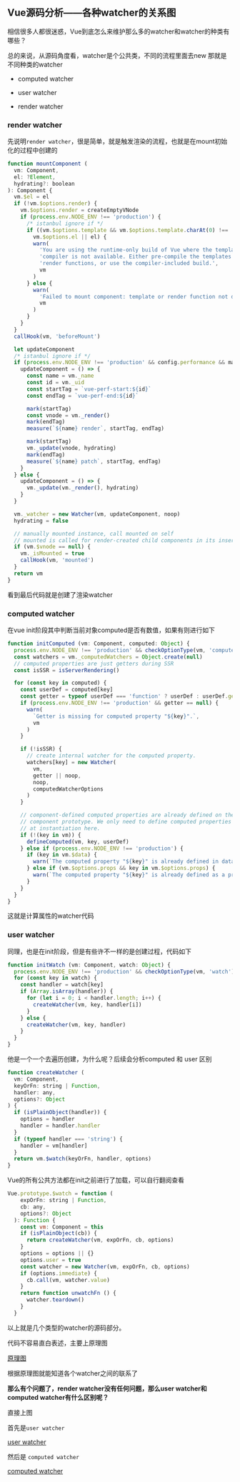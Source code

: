 Vue源码分析——各种watcher的关系图
---

相信很多人都很迷惑，Vue到底怎么来维护那么多的watcher和watcher的种类有哪些？

总的来说，从源码角度看，watcher是个公共类，不同的流程里面去new 那就是不同种类的watcher

+ computed watcher

+ user watcher

+ render watcher

### render watcher

先说明`render watcher`，很是简单，就是触发渲染的流程，也就是在mount初始化的过程中创建的

```javascript
function mountComponent (
  vm: Component,
  el: ?Element,
  hydrating?: boolean
): Component {
  vm.$el = el
  if (!vm.$options.render) {
    vm.$options.render = createEmptyVNode
    if (process.env.NODE_ENV !== 'production') {
      /* istanbul ignore if */
      if ((vm.$options.template && vm.$options.template.charAt(0) !== '#') ||
        vm.$options.el || el) {
        warn(
          'You are using the runtime-only build of Vue where the template ' +
          'compiler is not available. Either pre-compile the templates into ' +
          'render functions, or use the compiler-included build.',
          vm
        )
      } else {
        warn(
          'Failed to mount component: template or render function not defined.',
          vm
        )
      }
    }
  }
  callHook(vm, 'beforeMount')

  let updateComponent
  /* istanbul ignore if */
  if (process.env.NODE_ENV !== 'production' && config.performance && mark) {
    updateComponent = () => {
      const name = vm._name
      const id = vm._uid
      const startTag = `vue-perf-start:${id}`
      const endTag = `vue-perf-end:${id}`

      mark(startTag)
      const vnode = vm._render()
      mark(endTag)
      measure(`${name} render`, startTag, endTag)

      mark(startTag)
      vm._update(vnode, hydrating)
      mark(endTag)
      measure(`${name} patch`, startTag, endTag)
    }
  } else {
    updateComponent = () => {
      vm._update(vm._render(), hydrating)
    }
  }

  vm._watcher = new Watcher(vm, updateComponent, noop)
  hydrating = false

  // manually mounted instance, call mounted on self
  // mounted is called for render-created child components in its inserted hook
  if (vm.$vnode == null) {
    vm._isMounted = true
    callHook(vm, 'mounted')
  }
  return vm
}
```

看到最后代码就是创建了渲染watcher

### computed watcher

在vue init阶段其中判断当前对象computed是否有数值，如果有则进行如下

```javascript
function initComputed (vm: Component, computed: Object) {
  process.env.NODE_ENV !== 'production' && checkOptionType(vm, 'computed')
  const watchers = vm._computedWatchers = Object.create(null)
  // computed properties are just getters during SSR
  const isSSR = isServerRendering()

  for (const key in computed) {
    const userDef = computed[key]
    const getter = typeof userDef === 'function' ? userDef : userDef.get
    if (process.env.NODE_ENV !== 'production' && getter == null) {
      warn(
        `Getter is missing for computed property "${key}".`,
        vm
      )
    }

    if (!isSSR) {
      // create internal watcher for the computed property.
      watchers[key] = new Watcher(
        vm,
        getter || noop,
        noop,
        computedWatcherOptions
      )
    }

    // component-defined computed properties are already defined on the
    // component prototype. We only need to define computed properties defined
    // at instantiation here.
    if (!(key in vm)) {
      defineComputed(vm, key, userDef)
    } else if (process.env.NODE_ENV !== 'production') {
      if (key in vm.$data) {
        warn(`The computed property "${key}" is already defined in data.`, vm)
      } else if (vm.$options.props && key in vm.$options.props) {
        warn(`The computed property "${key}" is already defined as a prop.`, vm)
      }
    }
  }
}
```

这就是计算属性的watcher代码

### user watcher

同理，也是在init阶段，但是有些许不一样的是创建过程，代码如下

```javascript
function initWatch (vm: Component, watch: Object) {
  process.env.NODE_ENV !== 'production' && checkOptionType(vm, 'watch')
  for (const key in watch) {
    const handler = watch[key]
    if (Array.isArray(handler)) {
      for (let i = 0; i < handler.length; i++) {
        createWatcher(vm, key, handler[i])
      }
    } else {
      createWatcher(vm, key, handler)
    }
  }
}
```

他是一个一个去遍历创建，为什么呢？后续会分析computed 和 user 区别

```javascript
function createWatcher (
  vm: Component,
  keyOrFn: string | Function,
  handler: any,
  options?: Object
) {
  if (isPlainObject(handler)) {
    options = handler
    handler = handler.handler
  }
  if (typeof handler === 'string') {
    handler = vm[handler]
  }
  return vm.$watch(keyOrFn, handler, options)
}
```

Vue的所有公共方法都在init之前进行了加载，可以自行翻阅查看

```javascript
Vue.prototype.$watch = function (
    expOrFn: string | Function,
    cb: any,
    options?: Object
  ): Function {
    const vm: Component = this
    if (isPlainObject(cb)) {
      return createWatcher(vm, expOrFn, cb, options)
    }
    options = options || {}
    options.user = true
    const watcher = new Watcher(vm, expOrFn, cb, options)
    if (options.immediate) {
      cb.call(vm, watcher.value)
    }
    return function unwatchFn () {
      watcher.teardown()
    }
  }
```

以上就是几个类型的watcher的源码部分。

代码不容易直白表述，主要上原理图

[原理图](http://www.zhangjinglin.cn/images/reactive.png)

根据原理图就能知道各个watcher之间的联系了

**那么有个问题了，render watcher没有任何问题，那么user watcher和computed watcher有什么区别呢？**

直接上图

首先是`user watcher`

[user watcher](http://www.zhangjinglin.cn/images/userwatcher.png)

然后是 `computed watcher`

[computed watcher](http://www.zhangjinglin.cn/images/computedwatcher.png)




